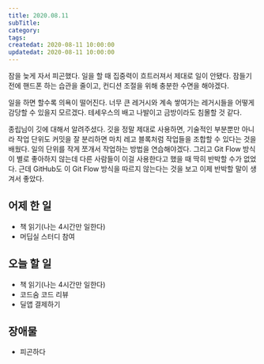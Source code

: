 ```yaml
---
title: 2020.08.11
subTitle:
category:
tags:
createdat: 2020-08-11 10:00:00
updatedat: 2020-08-11 10:00:00
---
```


잠을 늦게 자서 피곤했다. 일을 할 때 집중력이 흐트러져서 제대로 일이 안됐다. 잠들기 전에 핸드폰 하는 습관을 줄이고, 컨디션 조절을 위해 충분한 수면을 해야겠다.  

일을 하면 할수록 의욕이 떨어진다. 너무 큰 레거시와 계속 쌓여가는 레거시들을 어떻게 감당할 수 있을지 모르겠다. 테세우스의 배고 나발이고 금방이라도 침몰할 것 같다.  

종립님이 깃에 대해서 알려주셨다. 깃을 정말 제대로 사용하면, 기술적인 부분뿐만 아니라 작업 단위도 커밋을 잘 분리하면 마치 레고 블록처럼 작업들을 조합할 수 있다는 것을 배웠다. 일의 단위를 작게 쪼개서 작업하는 방법을 연습해야겠다. 그리고 Git Flow 방식이 별로 좋아하지 않는데 다른 사람들이 이걸 사용한다고 했을 때 딱히 반박할 수가 없었다. 근데 GitHub도 이 Git Flow 방식을 따르지 않는다는 것을 보고 이제 반박할 말이 생겨서 좋았다.

## 어제 한 일

* 책 읽기(나는 4시간만 일한다)
* 머딥실 스터디 참여

## 오늘 할 일

* 책 읽기(나는 4시간만 일한다)
* 코드숨 코드 리뷰
* 딜앱 결제하기

## 장애물

* 피곤하다
